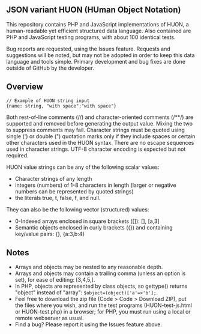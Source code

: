 ## JSON variant HUON (HUman Object Notation)

This repository contains PHP and JavaScript implementations of HUON, a human-readable yet efficient structured data language. Also contained are PHP and JavaScript testing programs, with about 100 identical tests.

Bug reports are requested, using the Issues feature. Requests and suggestions will be noted, but may not be adopted in order to keep this data language and tools simple. Primary development and bug fixes are done outside of GitHub by the developer.

## Overview
```
// Example of HUON string input
{name: string, "with space":"with space"}
```
Both rest-of-line comments (//) and character-oriented comments (/\*\*/) are supported and removed before generating the output value. Mixing the two to suppress comments may fail. Character strings must be quoted using single (') or double (") quotation marks only if they include spaces or certain other characters used in the HUON syntax. There are no escape sequences used in character strings. UTF-8 character encoding is expected but not required.

HUON value strings can be any of the following scalar values:

- Character strings of any length
- integers (numbers) of 1-8 characters in length (larger or negative numbers can be represented by quoted strings)
- the literals true, t, false, f, and null.

They can also be the following vector (structured) values:

- 0-Indexed arrays enclosed in square brackets ([]): [], [a,3]
- Semantic objects enclosed in curly brackets ({}) and containing key/value pairs: {}, {a:3,b:4}

## Notes

- Arrays and objects may be nested to any reasonable depth.
- Arrays and objects may contain a trailing comma (unless an option is set), for ease of editing: [3,4,5,].
- In PHP, objects are represented by class objects, so gettype() returns "object" instead of "array": `$object=(object)['a'=>'b'];`.
- Feel free to download the zip file (Code > Code > Download ZIP), put the files where you wish, and run the test programs (HUON-test-js.html or HUON-test.php) in a browser; for PHP, you must run using a local or remote webserver as usual.
- Find a bug? Please report it using the Issues feature above.
